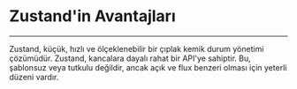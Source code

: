 # Zustand'in Avantajları
***
Zustand, küçük, hızlı ve ölçeklenebilir bir çıplak kemik durum yönetimi çözümüdür. Zustand, kancalara dayalı rahat bir API'ye sahiptir. Bu, şablonsuz veya tutkulu değildir, ancak açık ve flux benzeri olması için yeterli düzeni vardır.
